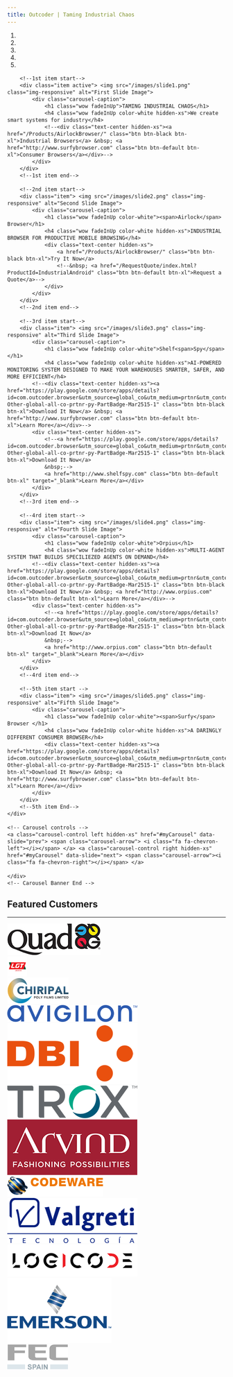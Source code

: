 ```yaml
---
title: Outcoder | Taming Industrial Chaos
---
```


<section id="banner-2">
	<div id="myCarousel" class="carousel slide" data-ride="carousel"> 
		<!-- Carousel indicators -->
		<ol class="carousel-indicators">
			<li data-target="#myCarousel" data-slide-to="0" class="active"></li>
			<li data-target="#myCarousel" data-slide-to="1"></li>
			<li data-target="#myCarousel" data-slide-to="2"></li>
			<li data-target="#myCarousel" data-slide-to="3"></li>
			<li data-target="#myCarousel" data-slide-to="4"></li>
		</ol>
		<!-- Wrapper for carousel items -->
		<div class="carousel-inner"> 
		
		<!--1st item start-->
		<div class="item active"> <img src="/images/slide1.png" class="img-responsive" alt="First Slide Image">
			<div class="carousel-caption">			
				<h1 class="wow fadeInUp">TAMING INDUSTRIAL CHAOS</h1>
				<h4 class="wow fadeInUp color-white hidden-xs">We create smart systems for industry</h4>
				<!--<div class="text-center hidden-xs"><a href="/Products/AirlockBrowser/" class="btn btn-black btn-xl">Industrial Browsers</a> &nbsp; <a href="http://www.surfybrowser.com" class="btn btn-default btn-xl">Consumer Browsers</a></div>-->
			</div>
		</div>
		<!--1st item end--> 
		
		<!--2nd item start-->
		<div class="item"> <img src="/images/slide2.png" class="img-responsive" alt="Second Slide Image">
			<div class="carousel-caption">
				<h1 class="wow fadeInUp color-white"><span>Airlock</span> Browser</h1>
				<h4 class="wow fadeInUp color-white hidden-xs">INDUSTRIAL BROWSER FOR PRODUCTIVE MOBILE BROWSING</h4>
				<div class="text-center hidden-xs">
					<a href="/Products/AirlockBrowser/" class="btn btn-black btn-xl">Try It Now</a>
					<!--&nbsp; <a href="/RequestQuote/index.html?ProductId=IndustrialAndroid" class="btn btn-default btn-xl">Request a Quote</a>-->
				</div>
			</div>
		</div>
		<!--2nd item end-->

		<!--3rd item start-->
		<div class="item"> <img src="/images/slide3.png" class="img-responsive" alt="Third Slide Image">
			<div class="carousel-caption">
				<h1 class="wow fadeInUp color-white">Shelf<span>Spy</span></h1>
				<h4 class="wow fadeInUp color-white hidden-xs">AI-POWERED MONITORING SYSTEM DESIGNED TO MAKE YOUR WAREHOUSES SMARTER, SAFER, AND MORE EFFICIENT</h4>
			<!--<div class="text-center hidden-xs"><a href="https://play.google.com/store/apps/details?id=com.outcoder.browser&utm_source=global_co&utm_medium=prtnr&utm_content=Mar2515&utm_campaign=PartBadge&pcampaignid=MKT-Other-global-all-co-prtnr-py-PartBadge-Mar2515-1" class="btn btn-black btn-xl">Download It Now</a> &nbsp; <a href="http://www.surfybrowser.com" class="btn btn-default btn-xl">Learn More</a></div>-->
			<div class="text-center hidden-xs">
				<!--<a href="https://play.google.com/store/apps/details?id=com.outcoder.browser&utm_source=global_co&utm_medium=prtnr&utm_content=Mar2515&utm_campaign=PartBadge&pcampaignid=MKT-Other-global-all-co-prtnr-py-PartBadge-Mar2515-1" class="btn btn-black btn-xl">Download It Now</a>
				&nbsp;-->
				<a href="http://www.shelfspy.com" class="btn btn-default btn-xl" target="_blank">Learn More</a></div>
			</div>
		</div>
		<!--3rd item end-->

		<!--4rd item start-->
		<div class="item"> <img src="/images/slide4.png" class="img-responsive" alt="Fourth Slide Image">
			<div class="carousel-caption">
				<h1 class="wow fadeInUp color-white">Orpius</h1>
				<h4 class="wow fadeInUp color-white hidden-xs">MULTI-AGENT SYSTEM THAT BUILDS SPECILIEZED AGENTS ON DEMAND</h4>
			<!--<div class="text-center hidden-xs"><a href="https://play.google.com/store/apps/details?id=com.outcoder.browser&utm_source=global_co&utm_medium=prtnr&utm_content=Mar2515&utm_campaign=PartBadge&pcampaignid=MKT-Other-global-all-co-prtnr-py-PartBadge-Mar2515-1" class="btn btn-black btn-xl">Download It Now</a> &nbsp; <a href="http://www.orpius.com" class="btn btn-default btn-xl">Learn More</a></div>-->
			<div class="text-center hidden-xs">
				<!--<a href="https://play.google.com/store/apps/details?id=com.outcoder.browser&utm_source=global_co&utm_medium=prtnr&utm_content=Mar2515&utm_campaign=PartBadge&pcampaignid=MKT-Other-global-all-co-prtnr-py-PartBadge-Mar2515-1" class="btn btn-black btn-xl">Download It Now</a>
				&nbsp;-->
				<a href="http://www.orpius.com" class="btn btn-default btn-xl" target="_blank">Learn More</a></div>
			</div>
		</div>
		<!--4rd item end-->

		<!--5th item start -->
		<div class="item"> <img src="/images/slide5.png" class="img-responsive" alt="Fifth Slide Image">
			<div class="carousel-caption">
				<h1 class="wow fadeInUp color-white"><span>Surfy</span> Browser </h1>
				<h4 class="wow fadeInUp color-white hidden-xs">A DARINGLY DIFFERENT CONSUMER BROWSER</h4>
				<div class="text-center hidden-xs"><a href="https://play.google.com/store/apps/details?id=com.outcoder.browser&utm_source=global_co&utm_medium=prtnr&utm_content=Mar2515&utm_campaign=PartBadge&pcampaignid=MKT-Other-global-all-co-prtnr-py-PartBadge-Mar2515-1" class="btn btn-black btn-xl">Download It Now</a> &nbsp; <a href="http://www.surfybrowser.com" class="btn btn-default btn-xl">Learn More</a></div>
			</div>
		</div>
		<!--5th item End--> 
	</div>

	<!-- Carousel controls -->
	<a class="carousel-control left hidden-xs" href="#myCarousel" data-slide="prev"> <span class="carousel-arrow"> <i class="fa fa-chevron-left"></i></span> </a> <a class="carousel-control right hidden-xs" href="#myCarousel" data-slide="next"> <span class="carousel-arrow"><i class="fa fa-chevron-right"></i></span> </a> 
	  
	</div>
	<!-- Carousel Banner End --> 
</section>

<section id="clients" class="section-padding">
  <div class="container">
	<div class="row">
	  <div class="col-lg-12">
		<h2 class="text-center">Featured Customers</h2>
		<div class="text-center">
		  <hr class="hr-center">
		</div>
	  </div>
	</div>
	<div class="row">
	 <div class="col-lg-2 col-md-2 col-sm-6 col-xs-12">
		<div class="clients-cont wow fadeIn" data-wow-offset="30" data-wow-duration="1.5s" data-wow-delay="0.15s"><img src="images/Quad_logo.jpg" class="img-responsive" alt="Quad"></div>
	  </div>
	 <div class="col-lg-2 col-md-2 col-sm-6 col-xs-12">
		<div class="clients-cont wow fadeIn" data-wow-offset="30" data-wow-duration="1.5s" data-wow-delay="0.15s"><img src="images/Lgt_Logo.png" class="img-responsive" alt="LGT Logistics"></div>
	  </div>
	 <div class="col-lg-2 col-md-2 col-sm-6 col-xs-12">
		<div class="clients-cont wow fadeIn" data-wow-offset="30" data-wow-duration="1.5s" data-wow-delay="0.15s"><img src="images/Chirpal_logo.png" class="img-responsive" alt="Chiripal Poly Films"></div>
	  </div>
	 <div class="col-lg-2 col-md-2 col-sm-6 col-xs-12">
		<div class="clients-cont wow fadeIn" data-wow-offset="30" data-wow-duration="1.5s" data-wow-delay="0.15s"><img src="images/Avigilon_Logo.png" class="img-responsive" alt="Avigilon"></div>
	  </div>
	   <div class="col-lg-2 col-md-2 col-sm-6 col-xs-12">
		<div class="clients-cont wow fadeIn" data-wow-offset="30" data-wow-duration="1.5s" data-wow-delay="0.15s"><img src="images/dbi_logo.png" class="img-responsive" alt="DBI Plastics"></div>
	  </div>
	  <div class="col-lg-2 col-md-2 col-sm-6 col-xs-12">
		<div class="clients-cont wow fadeIn" data-wow-offset="30" data-wow-duration="1.5s" data-wow-delay="0.15s"><img src="images/Trox_Logo.png" class="img-responsive" alt="Trox"></div>
	  </div>
			<div class="col-lg-2 col-md-2 col-sm-6 col-xs-12">
		<div class="clients-cont wow fadeIn" data-wow-offset="30" data-wow-duration="1.5s" data-wow-delay="0.15s"><img src="images/Arvind-Brand_logo.png" class="img-responsive" alt="Arvind Brand"></div>
	  </div>
	  <div class="col-lg-2 col-md-2 col-sm-6 col-xs-12">
		<div class="clients-cont wow fadeIn" data-wow-offset="30" data-wow-duration="1.5s" data-wow-delay="0.15s"><img src="images/Codeware_logo.png" class="img-responsive" alt="Codeware"></div>
	  </div>
	  <div class="col-lg-2 col-md-2 col-sm-6 col-xs-12">
		<div class="clients-cont wow fadeIn" data-wow-offset="30" data-wow-duration="1.5s" data-wow-delay="0.15s"><img src="images/Valgreti_logo.png" class="img-responsive" alt="Valgreti"></div>
	  </div>
	  <div class="col-lg-2 col-md-2 col-sm-6 col-xs-12">
		<div class="clients-cont wow fadeIn" data-wow-offset="30" data-wow-duration="1.5s" data-wow-delay="0.15s"><img src="images/Logicode_logo.png" class="img-responsive" alt="Logicode"></div>
	  </div>
	  <div class="col-lg-2 col-md-2 col-sm-6 col-xs-12">
		<div class="clients-cont wow fadeIn" data-wow-offset="30" data-wow-duration="1.5s" data-wow-delay="0.15s"><img src="images/Emerson_logo.png" class="img-responsive" alt="Emerson"></div>
	  </div>
	  <div class="col-lg-2 col-md-2 col-sm-6 col-xs-12">
		<div class="clients-cont wow fadeIn" data-wow-offset="30" data-wow-duration="1.5s" data-wow-delay="0.15s"><img src="images/Fec_logo.gif" class="img-responsive" alt="Anker Noreste"></div>
	  </div>
	</div>
  </div>
</section>